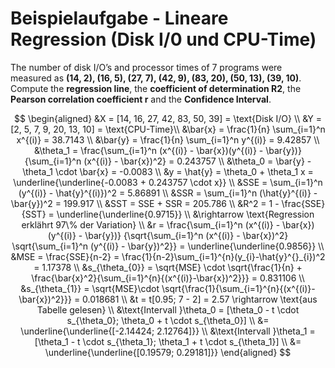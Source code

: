 # Beispielaufgabe - Lineare Regression (Disk I/0 und CPU-Time)

The number of disk I/O’s and processor times of 7 programs were measured as **(14, 2), (16, 5), (27, 7), (42, 9), (83, 20), (50, 13), (39, 10)**. Compute the **regression line**, the **coefficient of determination R2**, the **Pearson correlation coefficient r** and the **Confidence Interval**.

$$
\begin{aligned}
    &X = [14, 16, 27, 42, 83, 50, 39] = \text{Disk I/O} \\
    &Y = [2, 5, 7, 9, 20, 13, 10] = \text{CPU-Time}\\
    &\bar{x} = \frac{1}{n} \sum_{i=1}^n x^{(i)} = 38.7143 \\
    &\bar{y} = \frac{1}{n} \sum_{i=1}^n y^{(i)} = 9.42857 \\
    &\theta_1 = \frac{\sum_{i=1}^n (x^{(i)} - \bar{x})(y^{(i)} - \bar{y})}
        {\sum_{i=1}^n (x^{(i)} - \bar{x})^2} = 0.243757 \\
    &\theta_0 = \bar{y} - \theta_1 \cdot \bar{x} = -0.0083 \\
    &y = \hat{y} = \theta_0 + \theta_1 x = \underline{\underline{-0.0083 + 0.243757 \cdot x}} \\
    &SSE = \sum_{i=1}^n (y^{(i)} - \hat{y}^{(i)})^2 = 5.86891 \\
    &SSR = \sum_{i=1}^n (\hat{y}^{(i)} - \bar{y})^2 = 199.917 \\
    &SST =  SSE + SSR = 205.786 \\
    &R^2 = 1 - \frac{SSE}{SST} = \underline{\underline{0.9715}} \\
    &\rightarrow \text{Regression erklährt 97\% der Variation} \\
    &r = \frac{\sum_{i=1}^n (x^{(i)} - \bar{x}) (y^{(i)} - \bar{y})}
        {\sqrt{\sum_{i=1}^n (x^{(i)} - \bar{x})^2}
        \sqrt{\sum_{i=1}^n (y^{(i)} - \bar{y})^2}}
        = \underline{\underline{0.9856}} \\
    &MSE = \frac{SSE}{n-2} = \frac{1}{n-2}\sum_{i=1}^{n}(y_{i}-\hat{y}^{}_{i})^2 = 1.17378 \\
    &s_{\theta_{0}} = \sqrt{MSE} \cdot \sqrt{\frac{1}{n} + \frac{\bar{x}^2}{\sum_{i=1}^{n}{(x^{(i)}-\bar{x})^2}}} = 0.831106 \\
    &s_{\theta_{1}} = \sqrt{MSE}\cdot \sqrt{\frac{1}{\sum_{i=1}^{n}{(x^{(i)}-\bar{x})^2}}} = 0.018681 \\
    &t = t[0.95; 7 - 2] = 2.57 \rightarrow \text{aus Tabelle gelesen} \\
    &\text{Intervall }\theta_0 = [\theta_0 - t \cdot s_{\theta_0}; \theta_0 + t \cdot s_{\theta_0}] \\
    &= \underline{\underline{[-2.14424; 2.12764]}} \\
    &\text{Intervall }\theta_1 = [\theta_1 - t \cdot s_{\theta_1}; \theta_1 + t \cdot s_{\theta_1}] \\
    &= \underline{\underline{[0.19579; 0.29181]}}
\end{aligned}
$$
